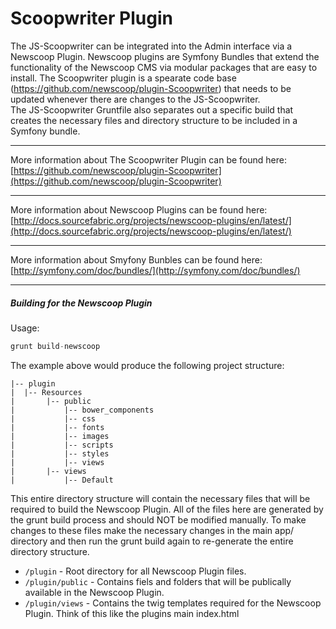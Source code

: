 Scoopwriter Plugin
===================

The JS-Scoopwriter can be integrated into the Admin interface via a Newscoop Plugin. Newscoop plugins are Symfony Bundles that
extend the functionality of the Newscoop CMS via modular packages that are easy to install. The Scoopwriter plugin is a spearate code base (https://github.com/newscoop/plugin-Scoopwriter) that needs to be updated whenever there are changes to the JS-Scoopwriter.  
The JS-Scoopwriter Gruntfile also separates out a specific build that creates the necessary files and directory structure to be included in
a Symfony bundle.

***

More information about The Scoopwriter Plugin can be found here:  
[https://github.com/newscoop/plugin-Scoopwriter](https://github.com/newscoop/plugin-Scoopwriter)

***

More information about Newscoop Plugins can be found here:  
[http://docs.sourcefabric.org/projects/newscoop-plugins/en/latest/](http://docs.sourcefabric.org/projects/newscoop-plugins/en/latest/)

***


More information about Smyfony Bunbles can be found here:  
[http://symfony.com/doc/bundles/](http://symfony.com/doc/bundles/)

***

##### Building for the Newscoop Plugin
Usage:  
```javascript
grunt build-newscoop
```

The example above would produce the following project structure:  
    
    |-- plugin  
    |  |-- Resources  
    |       |-- public  
    |           |-- bower_components  
    |           |-- css  
    |           |-- fonts  
    |           |-- images  
    |           |-- scripts  
    |           |-- styles  
    |           |-- views  
    |       |-- views   
    |           |-- Default  


This entire directory structure will contain the necessary files that will be required to build the Newscoop Plugin.  All of the files here are generated by the grunt build process
and should NOT be modified manually.  To make changes to these files make the necessary changes in the main app/ directory and then run the grunt build again to re-generate the entire directory
structure.

* `/plugin` - Root directory for all Newscoop Plugin files.
* `/plugin/public` - Contains fiels and folders that will be publically available in the Newscoop Plugin.
* `/plugin/views` - Contains the twig templates required for the Newscoop Plugin.  Think of this like the plugins main index.html


